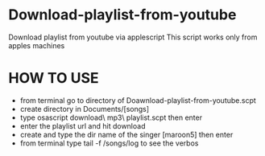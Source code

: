 # Download-playlist-from-youtube
Download playlist from youtube via applescript
This script works only from apples machines 

# HOW TO USE
  - from terminal go to directory of Doawnload-playlist-from-youtube.scpt
  - create directory in Documents/[songs]
  - type osascript download\ mp3\ playlist.scpt then enter
  - enter the playlist url and hit download
  - create and type the dir name of the singer [maroon5] then enter
  - from terminal type tail -f /songs/log to see the verbos
